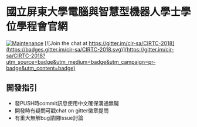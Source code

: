 # 國立屏東大學電腦與智慧型機器人學士學位學程會官網
[![Maintenance](https://img.shields.io/badge/Maintained%3F-yes-green.svg)](https://github.com/cir-sa/CIRTC-2018/graphs/commit-activity) 
[![Join the chat at https://gitter.im/cir-sa/CIRTC-2018](https://badges.gitter.im/cir-sa/CIRTC-2018.svg)](https://gitter.im/cir-sa/CIRTC-2018?utm_source=badge&utm_medium=badge&utm_campaign=pr-badge&utm_content=badge)

## 開發指引
* 發PUSH時commit訊息使用中文確保溝通無礙
* 開發時有疑問可戳chat on gitter徽章提問
* 有重大無解bug請開Issue討論
